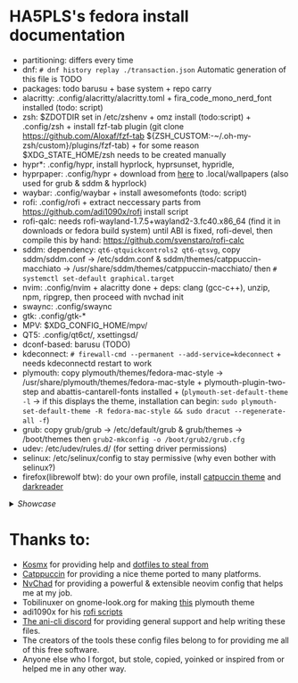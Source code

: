 # HA5PLS's fedora install documentation
- partitioning: differs every time
- dnf: `# dnf history replay ./transaction.json` Automatic generation of this file is TODO
- packages: todo barusu + base system + repo carry
- alacritty: .config/alacritty/alacritty.toml + fira_code_mono_nerd_font installed (todo: script)
- zsh: $ZDOTDIR set in /etc/zshenv + omz install (todo:script) + .config/zsh + install fzf-tab plugin (git clone https://github.com/Aloxaf/fzf-tab ${ZSH_CUSTOM:-~/.oh-my-zsh/custom}/plugins/fzf-tab) + for some reason $XDG_STATE_HOME/zsh needs to be created manually
- hypr*: .config/hypr, install hyprlock, hyprsunset, hypridle, 
- hyprpaper: .config/hypr + download from [here](https://www.flickr.com/photos/nasahqphoto/5914101671/in/photostream/) to .local/wallpapers (also used for grub & sddm & hyprlock)
- waybar: .config/waybar + install awesomefonts (todo: script)
- rofi: .config/rofi + extract neccessary parts from https://github.com/adi1090x/rofi install script
- rofi-qalc: needs rofi-wayland-1.7.5+wayland2-3.fc40.x86_64 (find it in downloads or fedora build system) until ABI is fixed, rofi-devel, then compile this by hand: https://github.com/svenstaro/rofi-calc
- sddm: dependency: `qt6-qtquickcontrols2 qt6-qtsvg`, copy sddm/sddm.conf -> /etc/sddm.conf & sddm/themes/catppuccin-macchiato -> /usr/share/sddm/themes/catppuccin-macchiato/ then `# systemctl set-default graphical.target`
- nvim: .config/nvim + alacritty done + deps: clang (gcc-c++), unzip, npm, ripgrep, then proceed with nvchad init
- swaync: .config/swaync
- gtk: .config/gtk-*
- MPV: $XDG_CONFIG_HOME/mpv/
- QT5: .config/qt6ct/, xsettingsd/
- dconf-based: barusu (TODO)
- kdeconnect: `# firewall-cmd --permanent --add-service=kdeconnect` + needs kdeconnectd restart to work
- plymouth: copy plymouth/themes/fedora-mac-style -> /usr/share/plymouth/themes/fedora-mac-style + plymouth-plugin-two-step and abattis-cantarell-fonts installed + (`plymouth-set-default-theme -l` -> if this displays the theme, installation can begin: `sudo plymouth-set-default-theme -R fedora-mac-style && sudo dracut --regenerate-all -f`)
- grub: copy grub/grub -> /etc/default/grub & grub/themes -> /boot/themes then `grub2-mkconfig -o /boot/grub2/grub.cfg`
- udev: /etc/udev/rules.d/ (for setting driver permissions)
- selinux: /etc/selinux/config to stay permissive (why even bother with selinux?)
- firefox(librewolf btw): do your own profile, install [catpuccin theme](https://github.com/catppuccin/firefox) and [darkreader](https://darkreader.org/)

<details>
    <summary><i>Showcase</i></summary>

    ![background](https://raw.githubusercontent.com/Derisis13/dotfiles/refs/heads/master/.assets/bare.png)

    ![nvim](https://raw.githubusercontent.com/Derisis13/dotfiles/refs/heads/master/.assets/nvim.png)

    ![fetch](https://raw.githubusercontent.com/Derisis13/dotfiles/refs/heads/master/.assets/fetch.png)

    ![launcher](https://raw.githubusercontent.com/Derisis13/dotfiles/refs/heads/master/.assets/ff_launcher.png)

    ![control center](https://raw.githubusercontent.com/Derisis13/dotfiles/refs/heads/master/.assets/control_center_menu.png.png)

    ![btop](https://raw.githubusercontent.com/Derisis13/dotfiles/refs/heads/master/.assets/btop.png)

</details>


# Thanks to:
- [Kosmx](https://github.com/KosmX/) for providing help and [dotfiles to steal from](https://github.com/KosmX/hypr-dots)
- [Catppuccin](https://github.com/catppuccin/) for providing a nice theme ported to many platforms.
- [NvChad](https://github.com/NvChad/) for providing a powerful & extensible neovim config that helps me at my job.
- Tobilinuxer on gnome-look.org for making [this](https://www.gnome-look.org/p/2106821) plymouth theme
- adi1090x for his [rofi scripts](https://github.com/adi1090x/rofi)
- [The ani-cli discord](https://discord.com/invite/aqu7GpqVmR) for providing general support and help writing these files.
- The creators of the tools these config files belong to for providing me all of this free software.
- Anyone else who I forgot, but stole, copied, yoinked or inspired from or helped me in any other way.
